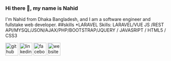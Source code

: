 
### Hi there 👋, my name is Nahid

I'm Nahid from Dhaka Bangladesh, and I am a software engineer and fullstake web developer.
##skills
*LARAVEL
Skills: LARAVEL/VUE JS /REST API/MYSQL/JSON/AJAX/PHP/BOOTSTRAP/JQUERY / JAVASRIPT / HTML5 / CSS3



[<img src='https://cdn.jsdelivr.net/npm/simple-icons@3.0.1/icons/github.svg' alt='github' height='40'>](https://github.com/lasker61)  [<img src='https://cdn.jsdelivr.net/npm/simple-icons@3.0.1/icons/linkedin.svg' alt='linkedin' height='40'>](https://www.linkedin.com/in/https://www.linkedin.com/in/nahid-lasker-6b1340152//)  [<img src='https://cdn.jsdelivr.net/npm/simple-icons@3.0.1/icons/facebook.svg' alt='facebook' height='40'>](https://www.facebook.com/https://www.facebook.com/Nahid.Lasker.NL/)  [<img src='https://cdn.jsdelivr.net/npm/simple-icons@3.0.1/icons/icloud.svg' alt='website' height='40'>](nahidlasker.com)  

